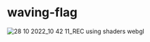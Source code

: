 # waving-flag
![28 10 2022_10 42 11_REC](https://user-images.githubusercontent.com/22621352/198511746-b889e079-a0f4-47b2-9548-a5b4650ac88b.png)
using shaders webgl
